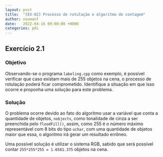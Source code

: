 ```yaml
---
layout: post
title:  "[EX-02] Processo de rotulação e algoritmo de contagem"
author: neumanf
date:   2022-04-16 09:00:00 +0000
categories: pdi
---
```


## Exercício 2.1

### Objetivo

Observando-se o programa `labeling.cpp` como exemplo, é possível verificar que caso existam mais de 255 objetos na cena, o processo de rotulação poderá ficar comprometido. Identifique a situação em que isso ocorre e proponha uma solução para este problema.

### Solução

O problema ocorre devido ao fato do algoritmo usar a variável que conta a quantidade de objetos, `nobjects`, como tonalidade de cinza a ser preenchida pelo `floodFill()`, assim, como 255 é o número máximo representável com 8 bits do tipo `uchar`, com uma quantidade de objetos maior que essa, o algoritmo irá gerar um resultado errôneo.

Uma possível solução é utilizar o sistema RGB, sabido que será possível contar `255*255*255 = 1.6581.375` objetos na cena.